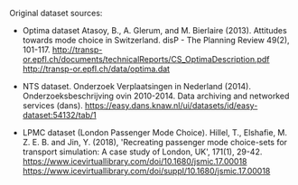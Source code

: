 Original dataset sources:

- Optima dataset
    Atasoy, B., A. Glerum, and M. Bierlaire (2013). Attitudes towards mode choice in Switzerland. 
    disP - The Planning Review 49(2), 101-117.
    http://transp-or.epfl.ch/documents/technicalReports/CS_OptimaDescription.pdf
    http://transp-or.epfl.ch/data/optima.dat

- NTS dataset.
    Onderzoek Verplaatsingen in Nederland (2014). Onderzoeksbeschrijving ovin 2010-2014.
    Data archiving and networked services (dans). 
    https://easy.dans.knaw.nl/ui/datasets/id/easy-dataset:54132/tab/1

- LPMC dataset (London Passenger Mode Choice).
    Hillel, T., Elshafie, M. Z. E. B. and Jin, Y. (2018), 
    'Recreating passenger mode choice-sets for transport simulation: 
    A case study of London, UK', 171(1), 29-42.
    https://www.icevirtuallibrary.com/doi/10.1680/jsmic.17.00018
    https://www.icevirtuallibrary.com/doi/suppl/10.1680/jsmic.17.00018
    